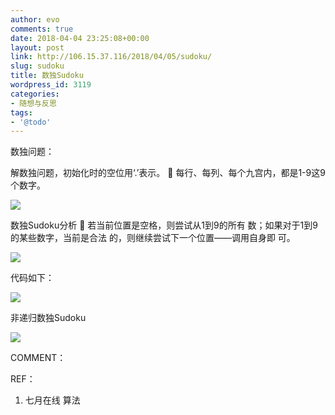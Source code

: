 ```yaml
---
author: evo
comments: true
date: 2018-04-04 23:25:08+00:00
layout: post
link: http://106.15.37.116/2018/04/05/sudoku/
slug: sudoku
title: 数独Sudoku
wordpress_id: 3119
categories:
- 随想与反思
tags:
- '@todo'
---
```


<!-- more -->

数独问题：

解数独问题，初始化时的空位用‘.’表示。
 每行、每列、每个九宫内，都是1-9这9个数字。


![](http://106.15.37.116/wp-content/uploads/2018/04/img_5ac55e242a3e6.png)




数独Sudoku分析
 若当前位置是空格，则尝试从1到9的所有
数；如果对于1到9的某些数字，当前是合法
的，则继续尝试下一个位置——调用自身即
可。


![](http://106.15.37.116/wp-content/uploads/2018/04/img_5ac55e4dac1c0.png)


代码如下：


![](http://106.15.37.116/wp-content/uploads/2018/04/img_5ac55e5d6a908.png)


非递归数独Sudoku


![](http://106.15.37.116/wp-content/uploads/2018/04/img_5ac55ebc4118c.png)


COMMENT：

REF：



 	
  1. 七月在线 算法



